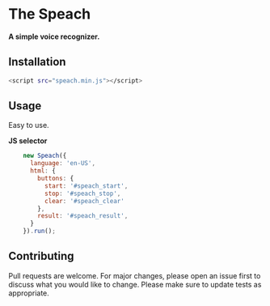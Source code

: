 # The Speach
**A simple voice recognizer.**

## Installation

```bash
<script src="speach.min.js"></script>
```

## Usage
Easy to use.

**JS selector**
```javascript
    new Speach({
      language: 'en-US',
      html: {
        buttons: {
          start: '#speach_start',
          stop: '#speach_stop',
          clear: '#speach_clear'
        },
        result: '#speach_result',
      }
    }).run();
```

## Contributing
Pull requests are welcome. For major changes, please open an issue first to discuss what you would like to change.
Please make sure to update tests as appropriate.
